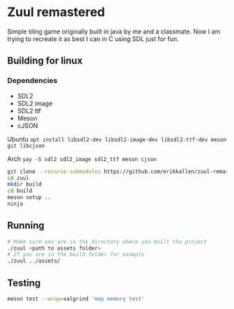 # Zuul remastered

Simple tiling game originally built in java by me and a classmate.
Now I am trying to recreate it as best I can in C using SDL just for fun.

## Building for linux

### Dependencies

- SDL2
- SDL2 image
- SDL2 ttf
- Meson
- cJSON

Ubuntu
```apt install libsdl2-dev libsdl2-image-dev libsdl2-ttf-dev meson git libcjson```

Arch
```yay -S sdl2 sdl2_image sdl2_ttf meson cjson``` 

```bash
git clone --recurse-submodules https://github.com/erikkallen/zuul-remastered.git
cd zuul
mkdir build
cd build
meson setup ..
ninja
```

## Running

```bash
# Make sure you are in the directory where you built the project
./zuul <path to assets folder>
# If you are in the build folder for example
./zuul ../assets/
```

## Testing
```bash
meson test --wrap=valgrind 'map memory test'
```
